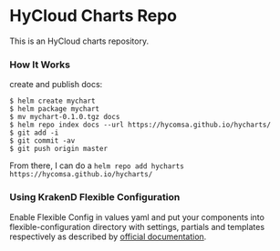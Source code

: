 # HyCloud Charts Repo

This is an HyCloud charts repository.

### How It Works
create and publish docs:

```console
$ helm create mychart
$ helm package mychart
$ mv mychart-0.1.0.tgz docs
$ helm repo index docs --url https://hycomsa.github.io/hycharts/
$ git add -i
$ git commit -av
$ git push origin master
```

From there, I can do a 
`helm repo add hycharts https://hycomsa.github.io/hycharts/`

### Using KrakenD Flexible Configuration

Enable Flexible Config in values yaml and put your components into flexible-configuration directory with settings, partials and templates respectively as described by [official documentation](https://www.krakend.io/docs/configuration/flexible-config/).

